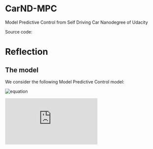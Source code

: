 # CarND-MPC
Model Predictive Control from Self Driving Car Nanodegree of Udacity

Source code: 

# Reflection
## The model 
We consider the following Model Predictive Control model: 

![equation]()

![equation](http://www.sciweavers.org/tex2img.php?eq=X_%7Bt%2B1%7D%20%3D%20X_%7Bt%7D%20%2B%20%20%5Cnu_%7Bt%7D%20%2A%20sin%28%20%5Cpsi_%7Bt%7D%29%2Adt&bc=White&fc=Black&im=jpg&fs=12&ff=arev&edit=0)




